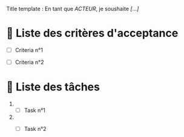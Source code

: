 Title template : En tant que *ACTEUR*, je soushaite *[...]*



# :dart: Liste des critères d'acceptance

- [ ] Criteria n°1
- [ ] Criteria n°2


# :memo: Liste des tâches

1. - [ ] Task n°1
2. - [ ] Task n°2


